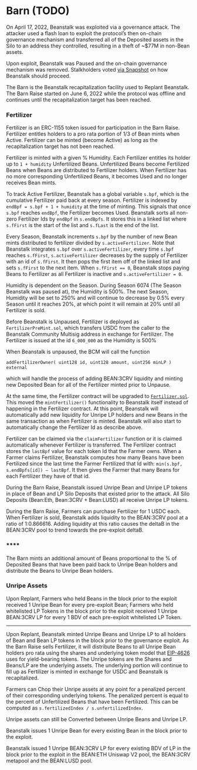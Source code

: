 # Barn (TODO)

On April 17, 2022, Beanstalk was exploited via a governance attack. The attacker used a flash loan to exploit the protocol’s then on-chain governance mechanism and transferred all of the Deposited assets in the Silo to an address they controlled, resulting in a theft of \~$77M in non-Bean assets.

Upon exploit, Beanstalk was Paused and the on-chain governance mechanism was removed. Stalkholders voted [via Snapshot](https://snapshot.org/#/beanstalkfarms.eth/proposal/0xb87854d7f6f40f0877a1333028eab829b213fbcce03f16f9dd3832c8a98ab99b) on how Beanstalk should proceed.

The Barn is the Beanstalk recapitalization facility used to Replant Beanstalk. The Barn Raise started on June 6, 2022 while the protocol was offline and continues until the recapitalization target has been reached.

### Fertilizer

Fertilizer is an ERC-1155 token issued for participation in the Barn Raise. Fertilizer entitles holders to a pro rata portion of 1/3 of Bean mints when Active. Fertilizer can be minted (become Active) as long as the recapitalization target has not been reached.&#x20;

Fertilizer is minted with a given % Humidity. Each Fertilizer entitles its holder up to `1 + humidity` Unfertilized Beans. Unfertilized Beans become Fertilized Beans when Beans are distributed to Fertilizer holders. When Fertilizer has no more corresponding Unfertilized Beans, it becomes Used and no longer receives Bean mints.&#x20;

To track Active Fertilizer, Beanstalk has a global variable `s.bpf`, which is the cumulative Fertilizer paid back at every season. Fertilizer is indexed by `endBpf = s.bpf + 1 + humidity` at the time of minting. This signals that once `s.bpf` reaches `endBpf`, the Fertilizer becomes Used. Beanstalk sorts all non-zero Fertilizer Ids by `endBpf` in `s.endBpfs`. It stores this in a linked list where `s.fFirst` is the start of the list and `s.fLast` is the end of the list.&#x20;

Every Season, Beanstalk increments `s.bpf` by the number of new Bean mints distributed to fertilizer divided by `s.activeFertilizer`. Note that Beanstalk integrates `s.bpf` over `s.activeFertilizer`, every time `s.bpf` reaches `s.fFirst`, `s.activeFertilizer` decreases by the supply of Fertilizer with an id of `s.fFirst`. It then pops the first item off of the linked list and sets `s.fFirst` to the next item. When `s.fFirst == 0`, Beanstalk stops paying Beans to Fertilizer as all Fertilizer is inactive and `s.activeFertilizer = 0`.

Humidity is dependent on the Season. During Season 6074 (The Season Beanstalk was paused at), the Humidity is 500%. The next Season, Humidity will be set to 250% and will continue to decrease by 0.5% every Season until it reaches 20%, at which point it will remain at 20% until all Fertilizer is sold.

Before Beanstalk is Unpaused, Fertilizer is deployed as `FertilizerPreMint.sol`, which transfers USDC from the caller to the Beanstalk Community Multisig address in exchange for Fertilizer. The Fertilizer is issued at the id `6_000_000` as the Humidity is 500%

When Beanstalk is unpaused, the BCM will call the function

`addFertilizerOwner( uint128 id, uint128 amount, uint256 minLP ) external`

which will handle the process of adding BEAN:3CRV liquidity and minting new Deposited Bean for all of the Fertilizer minted prior to Unpause.

At the same time, the Fertilizer contract will be upgraded to [`Fertilizer.sol`](https://github.com/BeanstalkFarms/Beanstalk/blob/master/protocol/contracts/farm/facets/FertilizerFacet.sol).  This moved the `mintFertilizer()` functionality to Beanstalk itself instead of happening in the Fertilizer contract. At this point, Beanstalk will automatically add new liquidity for Unripe LP holders and new Beans in the same transaction as when Fertilizer is minted. Beanstalk will also start to automatically change the Fertilizer Id as describe above.

Fertilizer can be claimed via the `claimFertilizer` function or it is claimed automatically whenever Fertilizer is transferred. The Fertilizer contract stores the `lastBpf` value for each token Id that the Farmer owns. When a Farmer claims Fertilizer, Beanstalk computes how many Beans have been Fertilized since the last time the Farmer Fertilized that Id with: `min(s.bpf, s.endBpfs[id]) – lastBpf`. It then gives the Farmer that many Beans for each Fertilizer they have of that id.









During the Barn Raise, Beanstalk issued Unripe Bean and Unripe LP tokens in place of Bean and LP Silo Deposits that existed prior to the attack. All Silo Deposits (Bean:Eth, Bean:3CRV + Bean:LUSD) all receive Unripe LP tokens.



During the Barn Raise, Farmers can purchase Fertilizer for 1 USDC each. When Fertilizer is sold, Beanstalk adds liquidity to the BEAN:3CRV pool at a ratio of 1:0.866616. Adding liquidity at this ratio causes the deltaB in the BEAN:3CRV pool to trend towards the pre-exploit deltaB. &#x20;

### ****

The Barn mints an additional amount of Beans proportional to the % of Deposited Beans that have been paid back to Unripe Bean holders and distribute the Beans to Unripe Bean holders.&#x20;



### **Unripe Assets**

Upon Replant, Farmers who held Beans in the block prior to the exploit received 1 Unripe Bean for every pre-exploit Bean; Farmers who held whitelisted LP Tokens in the block prior to the exploit received 1 Unripe BEAN:3CRV LP for every 1 BDV of each pre-exploit whitelisted LP Token.

****

Upon Replant, Beanstalk minted Unripe Beans and Unripe LP to all holders of Bean and Bean LP tokens in the block prior to the governance exploit. As the Barn Raise sells Fertilizer, it will distribute Beans to all Unripe Bean holders pro rata using the shares and underlying token model that [EIP-4626](https://eips.ethereum.org/EIPS/eip-4626) uses for yield-bearing tokens. The Unripe tokens are the Shares and Beans/LP are the underlying assets. The underlying portion will continue to fill up as Fertilizer is minted in exchange for USDC and Beanstalk is recapitalized.

Farmers can Chop their Unripe assets at any point for a penalized percent of their corresponding underlying tokens. The penalized percent is equal to the percent of Unfertilized Beans that have been Fertilized. This can be computed as `s.fertilizedIndex / s.unfertilizedIndex`.

Unripe assets can still be Converted between Unripe Beans and Unripe LP.

Beanstalk issues 1 Unripe Bean for every existing Bean in the block prior to the exploit.

Beanstalk issued 1 Unripe BEAN:3CRV LP for every existing BDV of LP in the block prior to the exploit in the BEAN:ETH Uniswap V2 pool, the BEAN:3CRV metapool and the BEAN:LUSD pool.&#x20;

###
